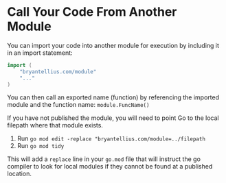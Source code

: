 # Call Your Code From Another Module

You can import your code into another module for execution by including it in an import statement:

```go
import (
    "bryantellius.com/module"
    "..."
)
```

You can then call an exported name (function) by referencing the imported module and the function name: `module.FuncName()`

If you have not published the module, you will need to point Go to the local filepath where that module exists.

1. Run `go mod edit -replace "bryantellius.com/module=../filepath`
2. Run `go mod tidy`

This will add a `replace` line in your `go.mod` file that will instruct the go compiler to look for local modules if they cannot be found at a published location.
